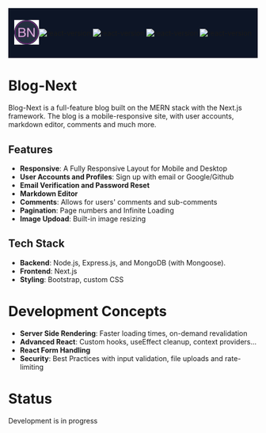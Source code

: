 <div style="background-color: #0D1526; display: flex; justify-content: center; align-items: center; padding: 10px; margin-bottom: 10px">
  <p align="center">
    <img src="frontend/src/assets/images/logo-bn.png" width="50" alt="logo">
  </p>
  <p align="center">
    <img src="https://img.shields.io/github/package-json/dependency-version/code-serg/blog-next/react?filename=frontend%2Fpackage.json" alt="react-version">
    <img src="https://img.shields.io/github/package-json/dependency-version/code-serg/blog-next/react-bootstrap?filename=frontend%2Fpackage.json&color=purple" alt="react-version">
    <img src="https://img.shields.io/github/package-json/dependency-version/code-serg/blog-next/express?filename=backend%2Fpackage.json&color=green" alt="react-version">
    <img src="https://img.shields.io/github/package-json/dependency-version/code-serg/blog-next/mongoose?filename=backend%2Fpackage.json&color=red" alt="react-version">
  </p>
</div>

# Blog-Next

Blog-Next is a full-feature blog built on the MERN stack with the Next.js framework.
The blog is a mobile-responsive site, with user accounts, markdown editor, comments and much more.

## Features

- **Responsive**: A Fully Responsive Layout for Mobile and Desktop
- **User Accounts and Profiles**: Sign up with email or Google/Github
- **Email Verification and Password Reset**
- **Markdown Editor**
- **Comments**: Allows for users' comments and sub-comments
- **Pagination**: Page numbers and Infinite Loading
- **Image Updoad**: Built-in image resizing

## Tech Stack

- **Backend**: Node.js, Express.js, and MongoDB (with Mongoose).
- **Frontend**: Next.js
- **Styling**: Bootstrap, custom CSS

# Development Concepts

- **Server Side Rendering**: Faster loading times, on-demand revalidation
- **Advanced React**: Custom hooks, useEffect cleanup, context providers...
- **React Form Handling**
- **Security**: Best Practices with input validation, file uploads and rate-limiting

# Status

Development is in progress
